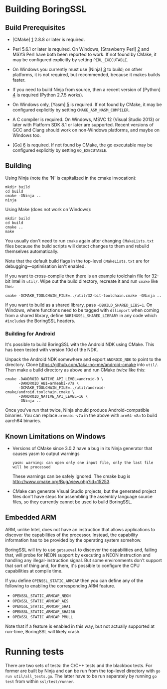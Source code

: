 # Building BoringSSL

## Build Prerequisites

  * [CMake] [1] 2.8.8 or later is required.

  * Perl 5.6.1 or later is required. On Windows, [Strawberry Perl] [2] and MSYS
    Perl have both been reported to work. If not found by CMake, it may be
    configured explicitly by setting `PERL_EXECUTABLE`.

  * On Windows you currently must use [Ninja] [3] to build; on other platforms,
    it is not required, but recommended, because it makes builds faster.

  * If you need to build Ninja from source, then a recent version of
    [Python] [4] is required (Python 2.7.5 works).

  * On Windows only, [Yasm] [5] is required. If not found by CMake, it may be
    configured explicitly by setting `CMAKE_ASM_NASM_COMPILER`.

  * A C compiler is required. On Windows, MSVC 12 (Visual Studio 2013) or later
    with Platform SDK 8.1 or later are supported. Recent versions of GCC and
    Clang should work on non-Windows platforms, and maybe on Windows too.

  * [Go] [6] is required. If not found by CMake, the go executable may be
    configured explicitly by setting `GO_EXECUTABLE`.

## Building

Using Ninja (note the 'N' is capitalized in the cmake invocation):

    mkdir build
    cd build
    cmake -GNinja ..
    ninja

Using Make (does not work on Windows):

    mkdir build
    cd build
    cmake ..
    make

You usually don't need to run `cmake` again after changing `CMakeLists.txt`
files because the build scripts will detect changes to them and rebuild
themselves automatically.

Note that the default build flags in the top-level `CMakeLists.txt` are for
debugging—optimisation isn't enabled.

If you want to cross-compile then there is an example toolchain file for 32-bit
Intel in `util/`. Wipe out the build directory, recreate it and run `cmake` like
this:

    cmake -DCMAKE_TOOLCHAIN_FILE=../util/32-bit-toolchain.cmake -GNinja ..

If you want to build as a shared library, pass `-DBUILD_SHARED_LIBS=1`. On
Windows, where functions need to be tagged with `dllimport` when coming from a
shared library, define `BORINGSSL_SHARED_LIBRARY` in any code which `#include`s
the BoringSSL headers.

### Building for Android

It's possible to build BoringSSL with the Android NDK using CMake. This has
been tested with version 10d of the NDK.

Unpack the Android NDK somewhere and export `ANDROID_NDK` to point to the
directory. Clone https://github.com/taka-no-me/android-cmake into `util/`.  Then
make a build directory as above and run CMake *twice* like this:

    cmake -DANDROID_NATIVE_API_LEVEL=android-9 \
          -DANDROID_ABI=armeabi-v7a \
          -DCMAKE_TOOLCHAIN_FILE=../util/android-cmake/android.toolchain.cmake \
          -DANDROID_NATIVE_API_LEVEL=16 \
          -GNinja ..

Once you've run that twice, Ninja should produce Android-compatible binaries.
You can replace `armeabi-v7a` in the above with `arm64-v8a` to build aarch64
binaries.

## Known Limitations on Windows

  * Versions of CMake since 3.0.2 have a bug in its Ninja generator that causes
    yasm to output warnings

        yasm: warning: can open only one input file, only the last file will be processed

    These warnings can be safely ignored. The cmake bug is
    http://www.cmake.org/Bug/view.php?id=15253.

  * CMake can generate Visual Studio projects, but the generated project files
    don't have steps for assembling the assembly language source files, so they
    currently cannot be used to build BoringSSL.

## Embedded ARM

ARM, unlike Intel, does not have an instruction that allows applications to
discover the capabilities of the processor. Instead, the capability information
has to be provided by the operating system somehow.

BoringSSL will try to use `getauxval` to discover the capabilities and, failing
that, will probe for NEON support by executing a NEON instruction and handling
any illegal-instruction signal. But some environments don't support that sort
of thing and, for them, it's possible to configure the CPU capabilities
at compile time.

If you define `OPENSSL_STATIC_ARMCAP` then you can define any of the following
to enabling the corresponding ARM feature.

  * `OPENSSL_STATIC_ARMCAP_NEON`
  * `OPENSSL_STATIC_ARMCAP_AES`
  * `OPENSSL_STATIC_ARMCAP_SHA1`
  * `OPENSSL_STATIC_ARMCAP_SHA256`
  * `OPENSSL_STATIC_ARMCAP_PMULL`

Note that if a feature is enabled in this way, but not actually supported at
run-time, BoringSSL will likely crash.

# Running tests

There are two sets of tests: the C/C++ tests and the blackbox tests. For former
are built by Ninja and can be run from the top-level directory with `go run
util/all_tests.go`. The latter have to be run separately by running `go test`
from within `ssl/test/runner`.


 [1]: http://www.cmake.org/download/
 [2]: http://strawberryperl.com/
 [3]: https://martine.github.io/ninja/
 [4]: https://www.python.org/downloads/
 [5]: http://yasm.tortall.net/
 [6]: https://golang.org/dl/
